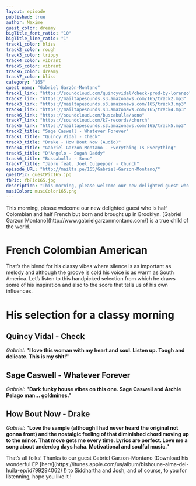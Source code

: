 ```yaml
---
layout: episode
published: true
author: Maxime
guest_color: dreamy
bigTitle_font_ratio: "10"
bigTitle_line_ratio: "1"
track1_color: bliss
track2_color: rough
track3_color: trippy
track4_color: vibrant
track5_color: vibrant
track6_color: dreamy
track7_color: bliss
category: "165"
guest_name: "Gabriel Garzón-Montano"
track1_link: "https://soundcloud.com/quincyvidal/check-prod-by-lorenzo"
track2_link: "https://mailtapesounds.s3.amazonaws.com/165/track2.mp3"
track3_link: "https://mailtapesounds.s3.amazonaws.com/165/track3.mp3"
track4_link: "https://mailtapesounds.s3.amazonaws.com/165/track4.mp3"
track6_link: "https://soundcloud.com/buscabulla/sono"
track7_link: "https://soundcloud.com/k7-records/church"
track5_link: "https://mailtapesounds.s3.amazonaws.com/165/track5.mp3"
track2_title: "Sage Caswell - Whatever Forever"
track1_title: "Quincy Vidal - Check"
track3_title: "Drake - How Bout Now (Audio)"
track4_title: "Gabriel Garzon-Montano - Everything Is Everything"
track5_title: "D'Angelo - Sugah Daddy"
track6_title: "Buscabulla - Sono"
track7_title: "Jabru feat. Joel Culpepper - Church"
episode_URL: "http://mailta.pe/165/Gabriel-Garzon-Montano/"
guestPic: guestPic165.jpg
fbPic: fbPic165.jpg
description: "This morning, please welcome our new delighted guest who is half Colombian and half French but born and brought up in Brooklyn. Gabriel Garzon-Montano is a true child of the world."
musiColor: musiColor165.png
---
```


<p id="introduction">
This morning, please welcome our new delighted guest who is half Colombian and half French but born and brought up in Brooklyn. [Gabriel Garzon Montano](http://www.gabrielgarzonmontano.com/) is a true child of the world. </p>

# French Colombian American
That’s the blend for his classy vibes where silence is as important as melody and although the groove is cold his voice is as warm as South America. Let’s listen to this handpicked selection from which he draws some of his inspiration and also to the score that tells us of his own influences.

# His selection for a classy morning

## Quincy Vidal - Check
_Gabriel:_ **"**I love this woman with my heart and soul. Listen up. Tough and delicate. This is my shit!**"**

## Sage Caswell - Whatever Forever
_Gabriel:_ **"**Dark funky house vibes on this one. Sage Caswell and Archie Pelago man... goldmines.**"**

## How Bout Now - Drake
_Gabriel:_ **"**Love the sample (although I had never heard the original not gonna front) and the nostalgic feeling of that diminished chord moving up to the minor. That move gets me every time. Lyrics are perfect. Love me a song about underdog days haha. Motivational and soulful music.**"**

<p id="outroduction">
That’s all folks! Thanks to our guest Gabriel Garzon-Montano (Download his wonderful EP [here](https://itunes.apple.com/us/album/bishoune-alma-del-huila-ep/id799294062) !) to Siddhartha and Josh, and of course, to you for listenning, hope you like it ! 
</p>